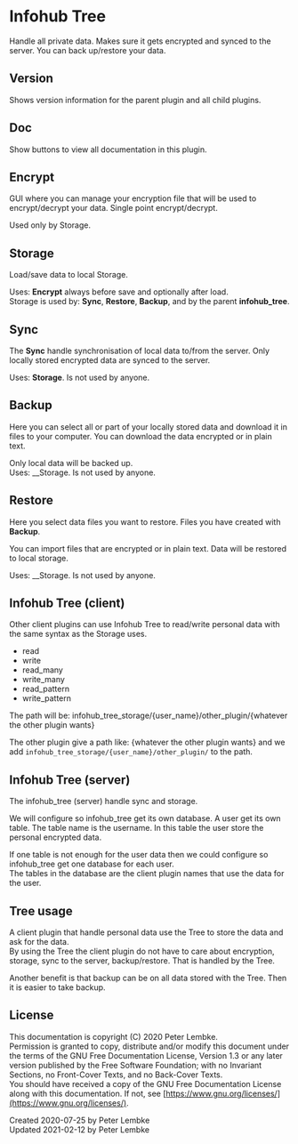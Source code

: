 # Infohub Tree

Handle all private data. Makes sure it gets encrypted and synced to the server. You can back up/restore your data.

## Version

Shows version information for the parent plugin and all child plugins.

## Doc

Show buttons to view all documentation in this plugin.

## Encrypt

GUI where you can manage your encryption file that will be used to encrypt/decrypt your data. Single point
encrypt/decrypt.

Used only by Storage.

## Storage

Load/save data to local Storage.

Uses: __Encrypt__ always before save and optionally after load.  
Storage is used by: __Sync__, __Restore__, __Backup__, and by the parent __infohub_tree__.

## Sync

The __Sync__ handle synchronisation of local data to/from the server. Only locally stored encrypted data are synced to
the server.

Uses: __Storage__. Is not used by anyone.

## Backup

Here you can select all or part of your locally stored data and download it in files to your computer. You can download
the data encrypted or in plain text.

Only local data will be backed up.  
Uses: __Storage. Is not used by anyone.

## Restore

Here you select data files you want to restore. Files you have created with __Backup__.

You can import files that are encrypted or in plain text. Data will be restored to local storage.

Uses: __Storage. Is not used by anyone.

## Infohub Tree (client)

Other client plugins can use Infohub Tree to read/write personal data with the same syntax as the Storage uses.

* read
* write
* read_many
* write_many
* read_pattern
* write_pattern

The path will be: infohub_tree_storage/{user_name}/other_plugin/{whatever the other plugin wants}

The other plugin give a path like: {whatever the other plugin wants} and we
add `infohub_tree_storage/{user_name}/other_plugin/` to the path.

## Infohub Tree (server)

The infohub_tree (server) handle sync and storage.

We will configure so infohub_tree get its own database. A user get its own table. The table name is the username. In
this table the user store the personal encrypted data.

If one table is not enough for the user data then we could configure so infohub_tree get one database for each user.   
The tables in the database are the client plugin names that use the data for the user.

## Tree usage

A client plugin that handle personal data use the Tree to store the data and ask for the data.  
By using the Tree the client plugin do not have to care about encryption, storage, sync to the server, backup/restore.
That is handled by the Tree.

Another benefit is that backup can be on all data stored with the Tree. Then it is easier to take backup.

## License

This documentation is copyright (C) 2020 Peter Lembke.  
Permission is granted to copy, distribute and/or modify this document under the terms of the GNU Free Documentation
License, Version 1.3 or any later version published by the Free Software Foundation; with no Invariant Sections, no
Front-Cover Texts, and no Back-Cover Texts.  
You should have received a copy of the GNU Free Documentation License along with this documentation. If not,
see [https://www.gnu.org/licenses/](https://www.gnu.org/licenses/).

Created 2020-07-25 by Peter Lembke  
Updated 2021-02-12 by Peter Lembke

